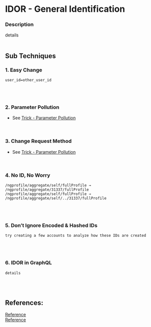 # IDOR - General Identification

### Description
details
</br>&nbsp;

## Sub Techniques
### 1. Easy Change
```
user_id=other_user_id
```
</br>&nbsp;

### 2. Parameter Pollution
- See [Trick - Parameter Pollution](https://github.com/NafisiAslH/WebPenTestMethodology/blob/main/Resources/Trick%20-%20Parameter%20Pollution.md)</br>
</br>&nbsp;

### 3. Change Request Method
- See [Trick - Parameter Pollution](https://github.com/NafisiAslH/WebPenTestMethodology/blob/main/Resources/Trick%20-%20Change%20Request%20Method.md)</br>
</br>&nbsp;

### 4. No ID, No Worry 
```
/ngprofile/aggregate/self/fullProfile → /ngprofile/aggregate/31337/fullProfile 
/ngprofile/aggregate/self/fullProfile → /ngprofile/aggregate/self/../31337/fullProfile 
```
</br>&nbsp;

### 5. Don’t Ignore Encoded & Hashed IDs 
```
try creating a few accounts to analyze how these IDs are created 
```
</br>&nbsp;

### 6. IDOR in GraphQL 
```
details
```
</br>&nbsp;

## References:
[Reference](https://www.aon.com/cyber-solutions/aon_cyber_labs/finding-more-idors-tips-and-tricks/)</br>
[Reference](https://16521092.medium.com/some-ways-to-find-more-idor-da16c93954e5 )</br>
